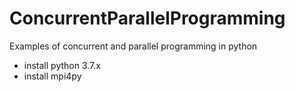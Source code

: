 # ConcurrentParallelProgramming
Examples of concurrent and parallel programming in python

- install python 3.7.x
- install mpi4py
